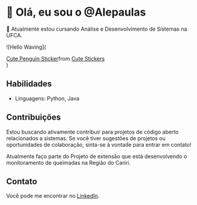 # 👋 Olá, eu sou o @Alepaulas

🌱 Atualmente estou cursando Análise e Desenvolvimento de Sistemas na UFCA.

![Hello Waving](<div class="tenor-gif-embed" data-postid="212179059379098508" data-share-method="host" data-aspect-ratio="1" data-width="100%"><a href="https://tenor.com/view/cute-penguin-hey-welcome-happy-to-see-you-gif-212179059379098508">Cute Penguin Sticker</a>from <a href="https://tenor.com/search/cute-stickers">Cute Stickers</a></div> <script type="text/javascript" async src="https://tenor.com/embed.js"></script>)

## Habilidades

- Linguagens: Python, Java

## Contribuições

Estou buscando ativamente contribuir para projetos de código aberto relacionados a sistemas. Se você tiver sugestões de projetos ou oportunidades de colaboração, sinta-se à vontade para entrar em contato!

Atualmente faço parte do Projeto de extensão que está desenvolvendo o monitoramento de queimadas na Região do Cariri.


## Contato

Você pode me encontrar no [LinkedIn](https://www.linkedin.com/in/alexandra-de-paula-9043652b6/).

